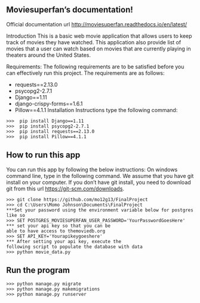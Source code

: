 ## Moviesuperfan’s documentation!
Official documentation url http://moviesuperfan.readthedocs.io/en/latest/

Introduction
This is a basic web movie application that allows users to keep track of movies they have watched. This application also provide list of movies that a  user can watch based on movies that are currently playing in theaters around the United States.

Requirements:
The following requirements are to be satisfied before you can effectively run this project. The requirements are as follows:

* requests==2.13.0
* psycopg2-2.7.1
* Django==1.11
* django-crispy-forms==1.6.1
* Pillow==4.1.1
Installation Instructions
type the following command:
```
>>>  pip install Django==1.11
>>>  pip install psycopg2-2.7.1
>>>  pip install requests==2.13.0
>>>  pip install Pillow==4.1.1
```
## How to run this app
You can run this app by following the below instructions: On windows command line, type in the following command. We assume that you have git install on your computer. If you don’t have git install, you need to download git from this url https://git-scm.com/downloads.
```
>>> git clone https://github.com/mo12g13/FinalProject
>>> cd C:\Users\Momo Johnson\Documents\FinalProject
***Set your password using the environment variable below for postgres like so
>>> SET POSTGRES_MOVIESUPERFAN_USER_PASSWORD='YourPasswordGoesHere'
*** set your api key so that you can be
able to have access to themoviedb.org
>>> SET API_KEY='Yourapikeygoeshere'
*** After setting your api key, execute the
following script to populate the database with data
>>> python movie_data.py
```
## Run the program
```
>>> python manage.py migrate
>>> python manage.py makemigrations
>>> python manage.py runserver
```
